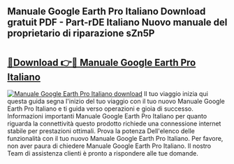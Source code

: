 ## Manuale Google Earth Pro Italiano Download gratuit PDF - Part-rDE Italiano Nuovo manuale del proprietario di riparazione sZn5P

# <h2><a href="http://df93rmd.blite.top/?on=Manuale+Google+Earth+Pro+Italiano">🔗Download 👉🔴 Manuale Google Earth Pro Italiano</a></h2>

[![Manuale Google Earth Pro Italiano download](https://i.imgur.com/lujVjoI.png)](http://df93rmd.blite.top/?on=Manuale+Google+Earth+Pro+Italiano)
Il tuo viaggio inizia qui questa guida segna l'inizio del tuo viaggio con il tuo nuovo Manuale Google Earth Pro Italiano e ti guida verso operazioni e gioia di successo. Informazioni importanti Manuale Google Earth Pro Italiano per quanto riguarda la connettività questo prodotto richiede una connessione internet stabile per prestazioni ottimali. Prova la potenza Dell'elenco delle funzionalità con il tuo nuovo Manuale Google Earth Pro Italiano. Per favore, non aver paura di chiedere Manuale Google Earth Pro Italiano. Il nostro Team di assistenza clienti è pronto a rispondere alle tue domande.

